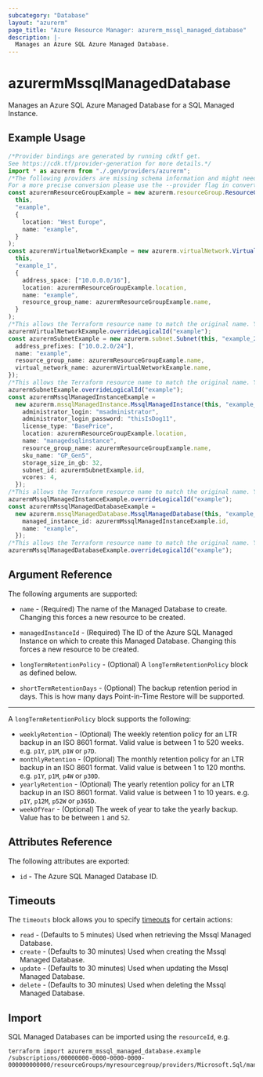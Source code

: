 ```yaml
---
subcategory: "Database"
layout: "azurerm"
page_title: "Azure Resource Manager: azurerm_mssql_managed_database"
description: |-
  Manages an Azure SQL Azure Managed Database.
---
```


# azurermMssqlManagedDatabase

Manages an Azure SQL Azure Managed Database for a SQL Managed Instance.

## Example Usage

```typescript
/*Provider bindings are generated by running cdktf get.
See https://cdk.tf/provider-generation for more details.*/
import * as azurerm from "./.gen/providers/azurerm";
/*The following providers are missing schema information and might need manual adjustments to synthesize correctly: azurerm.
For a more precise conversion please use the --provider flag in convert.*/
const azurermResourceGroupExample = new azurerm.resourceGroup.ResourceGroup(
  this,
  "example",
  {
    location: "West Europe",
    name: "example",
  }
);
const azurermVirtualNetworkExample = new azurerm.virtualNetwork.VirtualNetwork(
  this,
  "example_1",
  {
    address_space: ["10.0.0.0/16"],
    location: azurermResourceGroupExample.location,
    name: "example",
    resource_group_name: azurermResourceGroupExample.name,
  }
);
/*This allows the Terraform resource name to match the original name. You can remove the call if you don't need them to match.*/
azurermVirtualNetworkExample.overrideLogicalId("example");
const azurermSubnetExample = new azurerm.subnet.Subnet(this, "example_2", {
  address_prefixes: ["10.0.2.0/24"],
  name: "example",
  resource_group_name: azurermResourceGroupExample.name,
  virtual_network_name: azurermVirtualNetworkExample.name,
});
/*This allows the Terraform resource name to match the original name. You can remove the call if you don't need them to match.*/
azurermSubnetExample.overrideLogicalId("example");
const azurermMssqlManagedInstanceExample =
  new azurerm.mssqlManagedInstance.MssqlManagedInstance(this, "example_3", {
    administrator_login: "msadministrator",
    administrator_login_password: "thisIsDog11",
    license_type: "BasePrice",
    location: azurermResourceGroupExample.location,
    name: "managedsqlinstance",
    resource_group_name: azurermResourceGroupExample.name,
    sku_name: "GP_Gen5",
    storage_size_in_gb: 32,
    subnet_id: azurermSubnetExample.id,
    vcores: 4,
  });
/*This allows the Terraform resource name to match the original name. You can remove the call if you don't need them to match.*/
azurermMssqlManagedInstanceExample.overrideLogicalId("example");
const azurermMssqlManagedDatabaseExample =
  new azurerm.mssqlManagedDatabase.MssqlManagedDatabase(this, "example_4", {
    managed_instance_id: azurermMssqlManagedInstanceExample.id,
    name: "example",
  });
/*This allows the Terraform resource name to match the original name. You can remove the call if you don't need them to match.*/
azurermMssqlManagedDatabaseExample.overrideLogicalId("example");

```

## Argument Reference

The following arguments are supported:

*   `name` - (Required) The name of the Managed Database to create. Changing this forces a new resource to be created.

*   `managedInstanceId` - (Required) The ID of the Azure SQL Managed Instance on which to create this Managed Database. Changing this forces a new resource to be created.

*   `longTermRetentionPolicy` - (Optional) A `longTermRetentionPolicy` block as defined below.

*   `shortTermRetentionDays` - (Optional) The backup retention period in days. This is how many days Point-in-Time Restore will be supported.

***

A `longTermRetentionPolicy` block supports the following:

* `weeklyRetention` - (Optional) The weekly retention policy for an LTR backup in an ISO 8601 format. Valid value is between 1 to 520 weeks. e.g. `p1Y`, `p1M`, `p1W` or `p7D`.
* `monthlyRetention` - (Optional) The monthly retention policy for an LTR backup in an ISO 8601 format. Valid value is between 1 to 120 months. e.g. `p1Y`, `p1M`, `p4W` or `p30D`.
* `yearlyRetention` - (Optional) The yearly retention policy for an LTR backup in an ISO 8601 format. Valid value is between 1 to 10 years. e.g. `p1Y`, `p12M`, `p52W` or `p365D`.
* `weekOfYear` - (Optional) The week of year to take the yearly backup. Value has to be between `1` and `52`.

## Attributes Reference

The following attributes are exported:

* `id` - The Azure SQL Managed Database ID.

## Timeouts

The `timeouts` block allows you to specify [timeouts](https://www.terraform.io/language/resources/syntax#operation-timeouts) for certain actions:

* `read` - (Defaults to 5 minutes) Used when retrieving the Mssql Managed Database.
* `create` - (Defaults to 30 minutes) Used when creating the Mssql Managed Database.
* `update` - (Defaults to 30 minutes) Used when updating the Mssql Managed Database.
* `delete` - (Defaults to 30 minutes) Used when deleting the Mssql Managed Database.

## Import

SQL Managed Databases can be imported using the `resourceId`, e.g.

```console
terraform import azurerm_mssql_managed_database.example /subscriptions/00000000-0000-0000-0000-000000000000/resourceGroups/myresourcegroup/providers/Microsoft.Sql/managedInstances/myserver/databases/mydatabase
```
